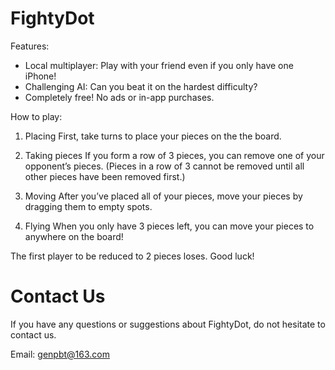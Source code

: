# FightyDot

Features:
* Local multiplayer: Play with your friend even if you only have one iPhone!
* Challenging AI: Can you beat it on the hardest difficulty?
* Completely free! No ads or in-app purchases.

How to play:

1. Placing
First, take turns to place your pieces on the the board.

2. Taking pieces
If you form a row of 3 pieces, you can remove one of your opponent’s pieces.
(Pieces in a row of 3 cannot be removed until all other pieces have been removed first.)

3. Moving
After you’ve placed all of your pieces, move your pieces by dragging them to empty spots.

4. Flying
When you only have 3 pieces left, you can move your pieces to anywhere on the board!

The first player to be reduced to 2 pieces loses. Good luck!

# Contact Us

If you have any questions or suggestions about FightyDot, do not hesitate to contact us.

Email: genpbt@163.com
